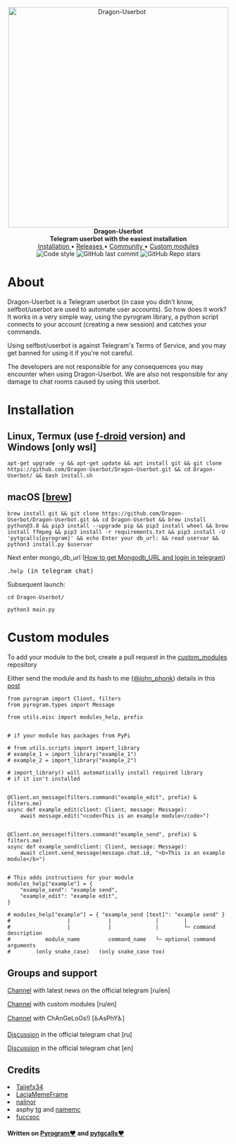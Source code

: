 <p align="center">
        <img src="https://telegra.ph/file/97ba4adfdf5ac59a213d9.png" width="500" alt="Dragon-Userbot">
    </a>
    <br>
    <b>Dragon-Userbot</b>
    <br>
    <b>Telegram userbot with the easiest installation</b>
    <br>
    <a href='https://github.com/Dragon-Userbot/Dragon-Userbot#installation'>
        Installation
    </a>
    •
    <a href="https://github.com/Dragon-Userbot/Dragon-Userbot/releases">
        Releases
    </a>
    •
    <a href="https://github.com/Dragon-Userbot/Dragon-Userbot#groups-and-support">
        Community
    </a>
    •
    <a href='https://github.com/Dragon-Userbot/Dragon-Userbot#custom-modules'>
        Custom modules
    </a>
    <br>
    <img src="https://img.shields.io/badge/code%20style-black-000000.svg?style=for-the-badge" alt="Code style">
    <img alt="GitHub last commit" src="https://img.shields.io/github/last-commit/Dragon-Userbot/Dragon-Userbot?style=for-the-badge">
    <img alt="GitHub Repo stars" src="https://img.shields.io/github/stars/Dragon-Userbot/Dragon-Userbot?style=for-the-badge">
</p>




<h1>About</h1>
<p>Dragon-Userbot is a Telegram userbot (in case you didn't know, selfbot/userbot are used to automate user accounts).
So how does it work? It works in a very simple way, using the pyrogram library, a python script connects to your account (creating a new session) and catches your commands.

Using selfbot/userbot is against Telegram's Terms of Service, and you may get banned for using it if you're not careful.

The developers are not responsible for any consequences you may encounter when using Dragon-Userbot. We are also not
responsible for any damage to chat rooms caused by using this userbot.</p>



<h1>Installation</h1>
<h2>Linux, Termux (use <a href='https://f-droid.org/en/packages/com.termux/'>f-droid</a> version) and Windows [only wsl]</h2>

<pre><code>apt-get upgrade -y && apt-get update && apt install git && git clone https://github.com/Dragon-Userbot/Dragon-Userbot.git && cd Dragon-Userbot/ && bash install.sh
</code></pre>

<h2>macOS [<a href='https://brew.sh'>brew</a>]</h2>
<pre><code>brew install git && git clone https://github.com/Dragon-Userbot/Dragon-Userbot.git && cd Dragon-Userbot && brew install python@3.8 && pip3 install --upgrade pip && pip3 install wheel && brew install ffmpeg && pip3 install -r requirements.txt && pip3 install -U 'pytgcalls[pyrogram]' && echo Enter your db_url: && read uservar && python3 install.py $uservar
</code></pre>

<p>Next enter mongo_db_url (<a href='https://telegra.ph/How-to-get-Mongodb-URL-and-login-in-telegram-08-01'>How to get Mongodb_URL and login in telegram</a>)</p>

<pre><code>.help</code> (in telegram chat)</pre>

Subsequent launch:

<pre><code>cd Dragon-Userbot/</code></pre>

<pre><code>python3 main.py</code></pre>


<h1>Custom modules</h1>


<p>To add your module to the bot, create a pull request in the <a href='https://github.com/Dragon-Userbot/custom_modules/'>custom_modules</a> repository</p>
<p>Either send the module and its hash to me (<a href='https://t.me/john_phonk'>@john_phonk</a>) details in this <a href='https://t.me/Dragon_Userbot/65'>post</a></p>

```python3
from pyrogram import Client, filters
from pyrogram.types import Message

from utils.misc import modules_help, prefix


# if your module has packages from PyPi

# from utils.scripts import import_library
# example_1 = import_library("example_1")
# example_2 = import_library("example_2")

# import_library() will automatically install required library
# if it isn't installed


@Client.on_message(filters.command("example_edit", prefix) & filters.me)
async def example_edit(client: Client, message: Message):
    await message.edit("<code>This is an example module</code>")


@Client.on_message(filters.command("example_send", prefix) & filters.me)
async def example_send(client: Client, message: Message):
    await client.send_message(message.chat.id, "<b>This is an example module</b>")


# This adds instructions for your module
modules_help["example"] = {
    "example_send": "example send",
    "example_edit": "example edit",
}

# modules_help["example"] = { "example_send [text]": "example send" }
#                  |            |              |        |
#                  |            |              |        └─ command description
#           module_name         command_name   └─ optional command arguments
#        (only snake_case)   (only snake_case too)
```

<h2>Groups and support</h2>
<p><a href='https://t.me/Dragon_Userbot'>Channel</a> with latest news on the official telegram [ru/en]</p>

<p><a href='https://t.me/Dragon_Userbot_modules'>Channel</a> with custom modules [ru/en] </p>

<p><a href='https://t.me/dRaGoN_uB_cHaNgElOg'>Channel</a> with ChAnGeLoGs!) [♿AsPhY♿] </p>

<p><a href='https://t.me/Dragon_Userbot_chat'>Discussion</a> in the official telegram chat [ru]</p>

<p><a href='https://t.me/Dragon_Userbot_chat_en'>Discussion</a> in the official telegram chat [en]</p>

<h2>Credits</h2>
<nav>
<li><a href='https://github.com/Taijefx34'>Taijefx34</a></li>
<li><a href='https://github.com/LaciaMemeFrame'>LaciaMemeFrame</a></li>
<li><a href='https://t.me/nalinor'>nalinor</a></li>
<li>asphy <a href='https://t.me/LKRinternationalrunetcomphinc'>tg</a> and <a href='https://ru.namemc.com/profile/asphyxiamywife.1'>namemc</a></li>
<li><a href='http://t.me/fuccsoc'>fuccsoc</a></li>
</nav>
<h4>Written on <a href='https://github.com/pyrogram/pyrogram'>Pyrogram❤️</a> and <a href='https://github.com/MarshalX/tgcalls/tree/main/pytgcalls'>pytgcalls❤️</a></h4>

